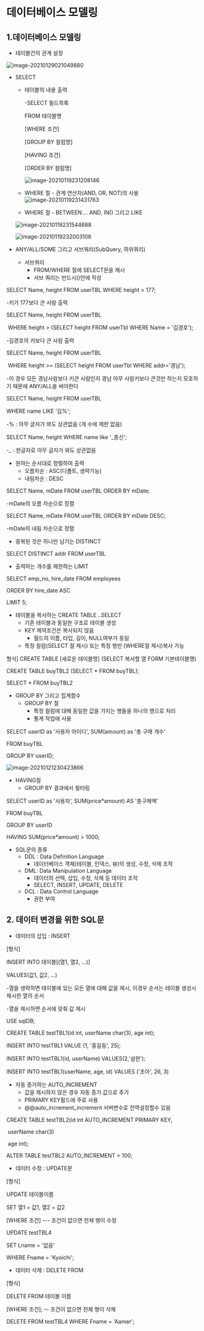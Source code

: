 # 데이터베이스 모델링

## 1.데이터베이스 모델링

- 테이블간의 관계 설정

![image-20210129021049880](mariaDB_02.assets/image-20210129021049880.png)

- SELECT

  - 테이블의 내용 출력

    -SELECT 필드목록

    FROM 테이블명

    [WHERE 조건]

    [GROUP BY 컬럼명]

    [HAVING 조건]

    [ORDER BY 컬럼명]

    ![image-20210119231208146](mariaDB_01.assets/image-20210119231208146.png)

  - WHERE 절 - 관계 연산자(AND, OR, NOT)의 사용![image-20210119231431763](mariaDB_01.assets/image-20210119231431763.png)

    

  - WHERE 절 - BETWEEN.... AND, IN() 그리고 LIKE

  ![image-20210119231544688](mariaDB_01.assets/image-20210119231544688.png)

  ![image-20210119232003106](mariaDB_02.assets/image-20210119232003106.png)



- ANY/ALL/SOME 그리고 서브쿼리(SubQuery, 하위쿼리)
  - 서브쿼리
    - FROM/WHERE 절에 SELECT문을 제시
    - 서브 쿼리는 반드시()안에 작성

SELECT Name, height FROM userTBL WHERE height > 177;

-키가 177보다 큰 사람 출력



SELECT Name, height FROM userTBL

​	WHERE height > (SELECT height FROM userTbl WHERE Name = '김경호');

-김경호의 키보다 큰 사람 출력



SELECT Name, height FROM userTBL

​	WHERE height >= (SELECT height FROM userTbl WHERE addr='경남');

-이 경우 모든 경남사람보다 키큰 사람인지 경남 아무 사람키보다 큰것만 하는지 모호하기 때문에 ANY/ALL을 써야한다



SELECT Name, height FROM userTBL 

WHERE name LIKE '김%';

-% : 아무 글자가 와도 상관없음 (개 수에 제한 없음)



SELECT Name, height WHERE name like '_종신';

-_ : 한글자로 아무 글자가 와도 상관없음

  

- 원하는 순서대로 정렬하여 출력
  - 오름차순 : ASC(디폴트, 생략가능)
  - 내림차순 : DESC



SELECT Name, mDate FROM userTBL ORDER BY mDate;

-mDate의 오름 차순으로 정렬



SELECT Name, mDate FROM userTBL ORDER BY mDate DESC;

-mDate의 내림 차순으로 정렬



- 중복된 것은 하나만 남기는 DISTINCT

SELECT DISTINCT addr FROM userTBL



- 출력하는 개수를 제한하는 LIMIT

SELECT emp_no, hire_date FROM employees

ORDER BY hire_date ASC

LIMIT 5;



- 테이블을 복사하는 CREATE TABLE ..SELECT
  - 기존 테이블과 동일한 구조로 테이블 생성
  - KEY 제약조건은 복사되지 않음
    - 필드의 이름, 타입, 길이, NULL여부가 동일
  - 특정 컬럼(SELECT 절 제시) 또는 특정 행만 (WHERE절 제시)복사 가능

형식] CREATE TABLE [새로운 테이블명] (SELECT 복사할 열 FORM 기본테이블명)

  

CREATE TABLE buyTBL2 (SELECT * FROM buyTBL);

SELECT * FROM buyTBL2



- GROUP BY  그리고 집계함수
  - GROUP BY 절
    - 특정 컬럼에 대해 동일한 값을 가지는 행들을 하나의 행으로 처리
    - 통계 작업에 사용

SELECT userID as '사용자 아이디', SUM(amount) as '총 구매 개수'

FROM buyTBL

GROUP BY userID;

![image-20210121230423866](mariaDB_02.assets/image-20210121230423866.png)



- HAVING절
  - GROUP BY 결과에서 필터링

SELECT userID as '사용자', SUM(price*amount) AS '총구매액'

FROM buyTBL

GROUP BY userID

HAVING SUM(price*amount) > 1000;



- SQL문의 종류
  - DDL : Data Definition Language
    - 데이터베이스 객체(테이블, 인덱스, 뷰)의 생성, 수정, 삭제 조작
  - DML: Data Manipulation Language
    - 데이터의 선택, 삽입, 수정, 삭제 등 데이터 조작
    - SELECT, INSERT, UPDATE, DELETE
  - DCL : Data Control Language
    - 권한 부여



## 2. 데이터 변경을 위한 SQL문

- 데이터의 삽입 : INSERT

[형식]

INSERT INTO 테이블[(열1, 열2, ...)]

VALUES(값1, 값2, ...)

-열을 생략하면 테이블에 있는 모든 열에 대해 값을 제시, 이경우 순서는 테이블 생성시 제시한 열의 순서

-열을 제시하면 순서에 맞춰 값 제시



USE sqlDB;

CREATE TABLE testTBL1(id int, userName char(3), age int);



INSERT INTO testTBL1 VALUE (1, '홍길동', 25);

INSERT INTO testTBL1(id, userName) VALUES(2,'설현');

INSERT INTO testTBL1(userName, age, id) VALUES ('초아', 26, 3)



- 자동 증가하는 AUTO_INCREMENT
  - 값을 제시하지 않은 경우 자동 증가 값으로 추가
  - PRIMARY KEY필드에 주로 사용
  - @@auto_increment_increment 서버변수로 전역설정할수 있음

CREATE TABLE testTBL2(id int AUTO_INCREMENT PRIMARY KEY,

​											userName char(3)

​											age int);



ALTER TABLE testTBL2 AUTO_INCREMENT = 100;



- 데이터 수정 : UPDATE문

[형식]

UPDATE 테이블이름

SET 열1 = 값1, 열2 = 값2

[WHERE 조건]  --- 조건이 없으면 전체 행이 수정



UPDATE testTBL4

SET Lname = '없음'

WHERE Fname = 'Kyoichi';



- 데이터 삭제 : DELETE FROM

[형식]

DELETE FROM 테이블 이름

[WHERE 조건]; -- 조건이 없으면 전체 행이 삭제



DELETE FROM testTBL4 WHERE Fname = 'Aamer';